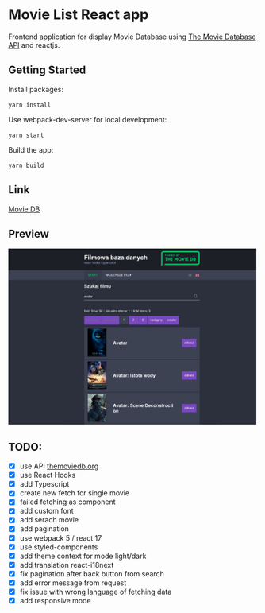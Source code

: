 # Movie List React app

Frontend application for display Movie Database using [The Movie Database API](https://developers.themoviedb.org) and reactjs.

## Getting Started

Install packages:

```
yarn install
```

Use webpack-dev-server for local development:

```
yarn start
```

Build the app:

```
yarn build
```

## Link

[Movie DB](https://balmor.github.io/movie_db/)

## Preview

[<img src="public/images/preview.png" width="500"/>](/public/images/preview.png)

## TODO:

- [x] use API [themoviedb.org](https://developers.themoviedb.org/3/getting-started)
- [x] use React Hooks
- [x] add Typescript
- [x] create new fetch for single movie
- [x] failed fetching as component
- [x] add custom font
- [x] add serach movie
- [x] add pagination
- [x] use webpack 5 / react 17
- [x] use styled-components
- [x] add theme context for mode light/dark
- [x] add translation react-i18next
- [x] fix pagination after back button from search
- [x] add error message from request
- [x] fix issue with wrong language of fetching data
- [x] add responsive mode
